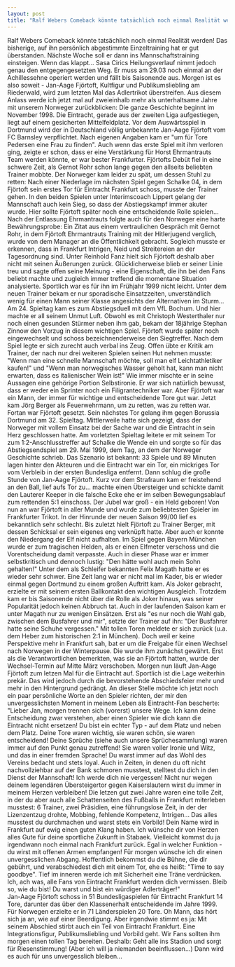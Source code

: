 ```yaml
---
layout: post
title: "Ralf Webers Comeback könnte tatsächlich noch einmal Realität werden!"
---
```


Ralf Webers Comeback könnte tatsächlich noch einmal Realität werden! Das bisherige, auf ihn persönlich abgestimmte Einzeltraining hat er gut überstanden. Nächste Woche soll er dann ins Mannschaftstraining einsteigen. Wenn das klappt... Sasa Cirics Heilungsverlauf nimmt jedoch genau den entgegengesetzten Weg. Er muss am 29.03 noch einmal an der Achillessehne operiert werden und fällt bis Saisonende aus. Morgen ist es also soweit - Jan-Aage Fjörtoft, Kultfigur und Publikumsliebling am Riederwald, wird zum letzten Mal das Adlertrikot überstreifen. Aus diesem Anlass werde ich jetzt mal auf zweieinhalb mehr als unterhaltsame Jahre mit unserem Norweger zurückblicken: Die ganze Geschichte beginnt im November 1998. Die Eintracht, gerade aus der zweiten Liga aufgestiegen, liegt auf einem gesicherten Mittelfeldplatz. Vor dem Auswärtsspiel in Dortmund wird der in Deutschland völlig unbekannte Jan-Aage Fjörtoft vom FC Barnsley verpflichtet. Nach eigenen Angaben kam er "um für Tore Pedersen eine Frau zu finden". Auch wenn das erste Spiel mit ihm verloren ging, zeigte er schon, dass er eine Verstärkung für Horst Ehrmantrauts Team werden könnte, er war bester Frankfurter. Fjörtofts Debüt fiel in eine schwere Zeit, als Gernot Rohr schon lange gegen den allseits beliebten Trainer mobbte. Der Norweger kam leider zu spät, um dessen Stuhl zu retten: Nach einer Niederlage im nächsten Spiel gegen Schalke 04, in dem Fjörtoft sein erstes Tor für Eintracht Frankfurt schoss, musste der Trainer gehen. In den beiden Spielen unter Interimscoach Lippert gelang der Mannschaft auch kein Sieg, so dass der Abstiegskampf immer akuter wurde. Hier sollte Fjörtoft später noch eine entscheidende Rolle spielen... Nach der Entlassung Ehrmantrauts folgte auch für den Norweger eine harte Bewährungsprobe: Ein Zitat aus einem vertraulichen Gespräch mit Gernot Rohr, in dem Fjörtoft Ehrmantrauts Training mit der Hitlerjugend verglich, wurde von dem Manager an die Öffentlichkeit gebracht. Sogleich musste er erkennen, dass in Frankfurt Intrigen, Neid und Streitereien an der Tagesordnung sind. Unter Reinhold Fanz hielt sich Fjörtoft deshalb aber nicht mit seinen Äußerungen zurück. Glücklicherweise blieb er seiner Linie treu und sagte offen seine Meinung - eine Eigenschaft, die ihn bei den Fans beliebt machte und zugleich immer treffend die momentane Situation analysierte. Sportlich war es für ihn im Frühjahr 1999 nicht leicht. Unter dem neuen Trainer bekam er nur sporadische Einsatzzeiten, unverständlich wenig für einen Mann seiner Klasse angesichts der Alternativen im Sturm... Am 24. Spieltag kam es zum Abstiegsduell mit dem VfL Bochum. Und hier machte er all seinem Unmut Luft. Obwohl es mit Christoph Westerthaler nur noch einen gesunden Stürmer neben ihm gab, bekam der 18jährige Stephan Zinnow den Vorzug in diesem wichtigen Spiel. Fjörtoft wurde später noch eingewechselt und schoss bezeichnenderweise den Siegtreffer. Nach dem Spiel legte er sich zurecht auch verbal ins Zeug. Offen übte er Kritik am Trainer, der nach nur drei weiteren Spielen seinen Hut nehmen musste: "Wenn man eine schnelle Mannschaft möchte, soll man elf Leichtathletiker kaufen!" und "Wenn man norwegisches Wasser geholt hat, kann man nicht erwarten, dass es italienischer Wein ist!" Wie immer mischte er in seine Aussagen eine gehörige Portion Selbstironie. Er war sich natürlich bewusst, dass er weder ein Sprinter noch ein Filigrantechniker war. Aber Fjörtoft war ein Mann, der immer für wichtige und entscheidende Tore gut war. Jetzt kam Jörg Berger als Feuerwehrmann, um zu retten, was zu retten war. Fortan war Fjörtoft gesetzt. Sein nächstes Tor gelang ihm gegen Borussia Dortmund am 32. Spieltag. Mittlerweile hatte sich gezeigt, dass der Norweger mit vollem Einsatz bei der Sache war und die Eintracht in sein Herz geschlossen hatte. Am vorletzten Spieltag leitete er mit seinem Tor zum 1:2-Anschlusstreffer auf Schalke die Wende ein und sorgte so für das Abstiegsendspiel am 29. Mai 1999, dem Tag, an dem der Norweger Geschichte schrieb. Das Szenario ist bekannt: 33 Spiele und 89 Minuten lagen hinter den Akteuren und die Eintracht war ein Tor, ein mickriges Tor vom Verbleib in der ersten Bundesliga entfernt. Dann schlug die große Stunde von Jan-Aage Fjörtoft. Kurz vor dem Strafraum kam er freistehend an den Ball, lief aufs Tor zu... machte einen Übersteiger und schickte damit den Lauterer Keeper in die falsche Ecke ehe er im selben Bewegungsablauf zum rettenden 5:1 einschoss. Der Jubel war groß - ein Held geboren! Von nun an war Fjörtoft in aller Munde und wurde zum beliebtesten Spieler im Frankfurter Trikot. In der Hinrunde der neuen Saison 99/00 lief es bekanntlich sehr schlecht. Bis zuletzt hielt Fjörtoft zu Trainer Berger, mit dessen Schicksal er sein eigenes eng verknüpft hatte. Aber auch er konnte den Niedergang der Elf nicht aufhalten. Im Spiel gegen Bayern München wurde er zum tragischen Helden, als er einen Elfmeter verschoss und die Vorentscheidung damit verpasste. Auch in dieser Phase war er immer selbstkritisch und dennoch lustig: "Den hätte wohl auch mein Sohn gehalten!" Unter dem als Schleifer bekannten Felix Magath hatte er es wieder sehr schwer. Eine Zeit lang war er nicht mal im Kader, bis er wieder einmal gegen Dortmund zu einem großen Auftritt kam. Als Joker gebracht, erzielte er mit seinem ersten Ballkontakt den wichtigen Ausgleich. Trotzdem kam er bis Saisonende nicht über die Rolle als Joker hinaus, was seiner Popularität jedoch keinen Abbruch tat. Auch in der laufenden Saison kam er unter Magath nur zu wenigen Einsätzen. Erst als "es nur noch die Wahl gab, zwischen dem Busfahrer und mir", setzte der Trainer auf ihn: "Der Busfahrer hatte seine Schuhe vergessen." Mit tollen Toren meldete er sich zurück (u.a. dem Heber zum historischen 2:1 in München). Doch weil er keine Perspektive mehr in Frankfurt sah, bat er um die Freigabe für einen Wechsel nach Norwegen in der Winterpause. Die wurde ihm zunächst gewährt. Erst als die Verantwortlichen bemerkten, was sie an Fjörtoft hatten, wurde der Wechsel-Termin auf Mitte März verschoben. Morgen nun läuft Jan-Aage Fjörtoft zum letzen Mal für die Eintracht auf. Sportlich ist die Lage weiterhin prekär. Das wird jedoch durch die bevorstehende Abschiedsfeier mehr und mehr in den Hintergrund gedrängt. An dieser Stelle möchte ich jetzt noch ein paar persönliche Worte an den Spieler richten, der mir den unvergesslichsten Moment in meinem Leben als Eintracht-Fan bescherte: "Lieber Jan, morgen trennen sich (vorerst) unsere Wege. Ich kann deine Entscheidung zwar verstehen, aber einen Spieler wie dich kann die Eintracht nicht ersetzen! Du bist ein echter Typ - auf dem Platz und neben dem Platz. Deine Tore waren wichtig, sie waren schön, sie waren entscheidend! Deine Sprüche (siehe auch unsere Sprüchesammlung) waren immer auf den Punkt genau zutreffend! Sie waren voller Ironie und Witz, und das in einer fremden Sprache! Du warst immer auf das Wohl des Vereins bedacht und stets loyal. Auch in Zeiten, in denen du oft nicht nachvollziehbar auf der Bank schmoren musstest, stelltest du dich in den Dienst der Mannschaft! Ich werde dich nie vergessen! Nicht nur wegen deinem legendären Übersteigertor gegen Kaiserslautern wirst du immer in meinem Herzen verbleiben! Die letzen gut zwei Jahre waren eine tolle Zeit, in der du aber auch alle Schattenseiten des Fußballs in Frankfurt miterleben musstest: 6 Trainer, zwei Präsidien, eine führungslose Zeit, in der der Lizenzentzug drohte, Mobbing, fehlende Kompetenz, Intrigen... Das alles musstest du durchmachen und warst stets ein Vorbild! Dein Name wird in Frankfurt auf ewig einen guten Klang haben. Ich wünsche dir von Herzen alles Gute für deine sportliche Zukunft in Stabaek. Vielleicht kommst du ja irgendwann noch einmal nach Frankfurt zurück. Egal in welcher Funktion - du wirst mit offenen Armen empfangen! Für morgen wünsche ich dir einen unvergesslichen Abgang. Hoffentlich bekommst du die Bühne, die dir gebührt, und verabschiedest dich mit einem Tor, ehe es heißt: "Time to say goodbye". Tief im inneren werde ich mit Sicherheit eine Träne verdrücken. Ich, ach was, alle Fans von Eintracht Frankfurt werden dich vermissen. Bleib so, wie du bist! Du warst und bist ein würdiger Adlerträger!"  
Jan-Aage Fjörtoft schoss in 51 Bundesligaspielen für Eintracht Frankfurt 14 Tore, darunter das über den Klassenerhalt entscheidende im Jahre 1999. Für Norwegen erzielte er in 71 Länderspielen 20 Tore. Oh Mann, das hört sich ja an, wie auf einer Beerdigung. Aber irgendwie stimmt es ja: Mit seinem Abschied stirbt auch ein Teil von Eintracht Frankfurt. Eine Integrationsfigur, Publikumsliebling und Vorbild geht. Wir Fans sollten ihm morgen einen tollen Tag bereiten. Deshalb: Geht alle ins Stadion und sorgt für Riesenstimmung! (Aber ich will ja niemanden beeinflussen...) Dann wird es auch für uns unvergesslich bleiben...
